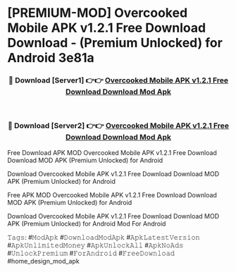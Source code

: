 # [PREMIUM-MOD] Overcooked Mobile APK v1.2.1 Free Download Download - (Premium Unlocked) for Android 3e81a



<div align="center">
<h3>🔴 Download [Server1] 👉👉 <a href="https://momento.my/?title=Overcooked_Mobile_APK_v1.2.1_Free_Download_Download">Overcooked Mobile APK v1.2.1 Free Download Download Mod Apk</a></h3><br>

<h3>🔴 Download [Server2] 👉👉 <a href="https://momento.my/?title=Overcooked_Mobile_APK_v1.2.1_Free_Download_Download">Overcooked Mobile APK v1.2.1 Free Download Download Mod Apk</a></h3>
</div>



Free Download APK MOD Overcooked Mobile APK v1.2.1 Free Download Download MOD APK (Premium Unlocked) for Android

Download Overcooked Mobile APK v1.2.1 Free Download Download MOD APK (Premium Unlocked) for Android

Free APK MOD Overcooked Mobile APK v1.2.1 Free Download Download MOD APK (Premium Unlocked) for Android

Download Overcooked Mobile APK v1.2.1 Free Download Download MOD APK (Premium Unlocked) for Android Mod For Android

𝚃𝚊𝚐𝚜: #𝙼𝚘𝚍𝙰𝚙𝚔 #𝙳𝚘𝚠𝚗𝚕𝚘𝚊𝚍𝙼𝚘𝚍𝙰𝚙𝚔 #𝙰𝚙𝚔𝙻𝚊𝚝𝚎𝚜𝚝𝚅𝚎𝚛𝚜𝚒𝚘𝚗 #𝙰𝚙𝚔𝚄𝚗𝚕𝚒𝚖𝚒𝚝𝚎𝚍𝙼𝚘𝚗𝚎𝚢 #𝙰𝚙𝚔𝚄𝚗𝚕𝚘𝚌𝚔𝙰𝚕𝚕 #𝙰𝚙𝚔𝙽𝚘𝙰𝚍𝚜 #𝚄𝚗𝚕𝚘𝚌𝚔𝙿𝚛𝚎𝚖𝚒𝚞𝚖 #𝙵𝚘𝚛𝙰𝚗𝚍𝚛𝚘𝚒𝚍 #𝙵𝚛𝚎𝚎𝙳𝚘𝚠𝚗𝚕𝚘𝚊𝚍 #home_design_mod_apk
